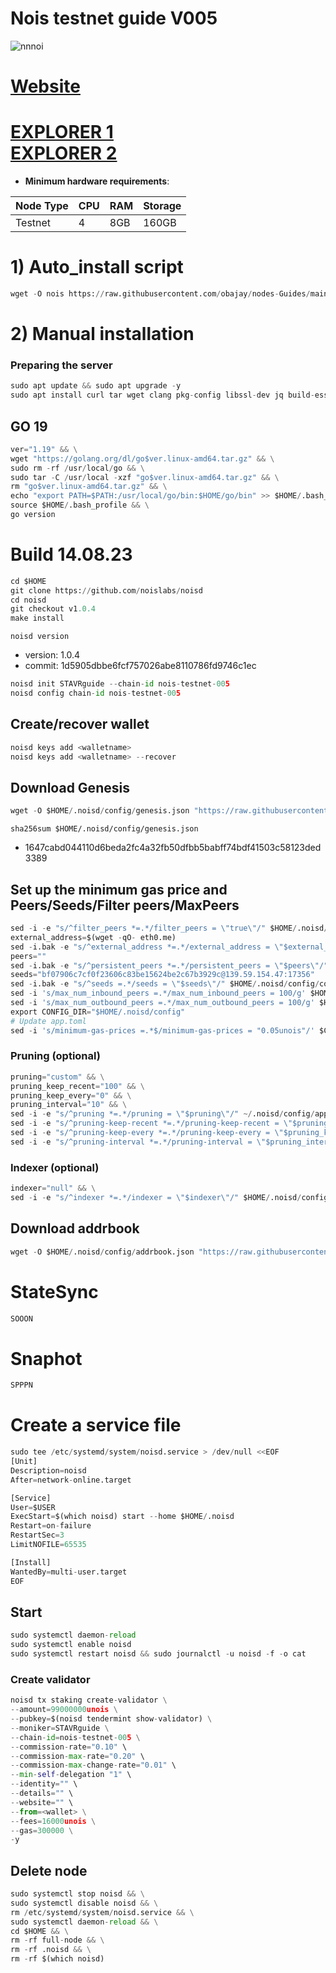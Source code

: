 # Nois testnet guide V005

![nnnoi](https://user-images.githubusercontent.com/44331529/191945004-1227fef0-a215-44f1-bcab-854acd66de00.png)

[Website](https://nois.network/)
=
[EXPLORER 1](http://explorer.stavr.tech/nois/staking) \
[EXPLORER 2](https://testnet.ping.pub/nois/staking)
=

- **Minimum hardware requirements**:

| Node Type |CPU | RAM  | Storage  | 
|-----------|----|------|----------|
| Testnet   |   4|  8GB | 160GB    |


# 1) Auto_install script
```Python
wget -O nois https://raw.githubusercontent.com/obajay/nodes-Guides/main/Projects/Nois/Noist_Testnet/nois && chmod +x nois && ./nois
```

# 2) Manual installation

### Preparing the server

```Python
sudo apt update && sudo apt upgrade -y
sudo apt install curl tar wget clang pkg-config libssl-dev jq build-essential bsdmainutils git make ncdu gcc git jq chrony liblz4-tool -y
```

## GO 19 

```Python
ver="1.19" && \
wget "https://golang.org/dl/go$ver.linux-amd64.tar.gz" && \
sudo rm -rf /usr/local/go && \
sudo tar -C /usr/local -xzf "go$ver.linux-amd64.tar.gz" && \
rm "go$ver.linux-amd64.tar.gz" && \
echo "export PATH=$PATH:/usr/local/go/bin:$HOME/go/bin" >> $HOME/.bash_profile && \
source $HOME/.bash_profile && \
go version
```

# Build 14.08.23 
```Python
cd $HOME
git clone https://github.com/noislabs/noisd
cd noisd
git checkout v1.0.4
make install
```
`noisd version`
- version: 1.0.4
- commit: 1d5905dbbe6fcf757026abe8110786fd9746c1ec

```Python
noisd init STAVRguide --chain-id nois-testnet-005
noisd config chain-id nois-testnet-005
```    

## Create/recover wallet
```Python
noisd keys add <walletname>
noisd keys add <walletname> --recover
```

## Download Genesis

```Python
wget -O $HOME/.noisd/config/genesis.json "https://raw.githubusercontent.com/noislabs/networks/main/nois-testnet-005/genesis.json"
```
`sha256sum $HOME/.noisd/config/genesis.json`
+ 1647cabd044110d6beda2fc4a32fb50dfbb5babff74bdf41503c58123ded3389

## Set up the minimum gas price and Peers/Seeds/Filter peers/MaxPeers
```Python
sed -i -e "s/^filter_peers *=.*/filter_peers = \"true\"/" $HOME/.noisd/config/config.toml
external_address=$(wget -qO- eth0.me) 
sed -i.bak -e "s/^external_address *=.*/external_address = \"$external_address:26656\"/" $HOME/.noisd/config/config.toml
peers=""
sed -i.bak -e "s/^persistent_peers *=.*/persistent_peers = \"$peers\"/" $HOME/.noisd/config/config.toml
seeds="bf07906c7cf0f23606c83be15624be2c67b3929c@139.59.154.47:17356"
sed -i.bak -e "s/^seeds =.*/seeds = \"$seeds\"/" $HOME/.noisd/config/config.toml
sed -i 's/max_num_inbound_peers =.*/max_num_inbound_peers = 100/g' $HOME/.noisd/config/config.toml
sed -i 's/max_num_outbound_peers =.*/max_num_outbound_peers = 100/g' $HOME/.noisd/config/config.toml
export CONFIG_DIR="$HOME/.noisd/config"
# Update app.toml
sed -i 's/minimum-gas-prices =.*$/minimum-gas-prices = "0.05unois"/' $CONFIG_DIR/app.toml

```
### Pruning (optional)
```Python
pruning="custom" && \
pruning_keep_recent="100" && \
pruning_keep_every="0" && \
pruning_interval="10" && \
sed -i -e "s/^pruning *=.*/pruning = \"$pruning\"/" ~/.noisd/config/app.toml && \
sed -i -e "s/^pruning-keep-recent *=.*/pruning-keep-recent = \"$pruning_keep_recent\"/" ~/.noisd/config/app.toml && \
sed -i -e "s/^pruning-keep-every *=.*/pruning-keep-every = \"$pruning_keep_every\"/" ~/.noisd/config/app.toml && \
sed -i -e "s/^pruning-interval *=.*/pruning-interval = \"$pruning_interval\"/" ~/.noisd/config/app.toml
```
### Indexer (optional) 
```Python
indexer="null" && \
sed -i -e "s/^indexer *=.*/indexer = \"$indexer\"/" $HOME/.noisd/config/config.toml
```

## Download addrbook
```Python
wget -O $HOME/.noisd/config/addrbook.json "https://raw.githubusercontent.com/obajay/nodes-Guides/main/Projects/Nois/Noist_Testnet/addrbook.json"
```

# StateSync
```Python
SOOON
```

# Snaphot 
```Python
SPPPN
```


# Create a service file
```Python
sudo tee /etc/systemd/system/noisd.service > /dev/null <<EOF
[Unit]
Description=noisd
After=network-online.target

[Service]
User=$USER
ExecStart=$(which noisd) start --home $HOME/.noisd
Restart=on-failure
RestartSec=3
LimitNOFILE=65535

[Install]
WantedBy=multi-user.target
EOF
```

## Start
```Python
sudo systemctl daemon-reload
sudo systemctl enable noisd
sudo systemctl restart noisd && sudo journalctl -u noisd -f -o cat
```

### Create validator
```Python
noisd tx staking create-validator \
--amount=99000000unois \
--pubkey=$(noisd tendermint show-validator) \
--moniker=STAVRguide \
--chain-id=nois-testnet-005 \
--commission-rate="0.10" \
--commission-max-rate="0.20" \
--commission-max-change-rate="0.01" \
--min-self-delegation "1" \
--identity="" \
--details="" \
--website="" \
--from=<wallet> \
--fees=16000unois \
--gas=300000 \
-y
```

## Delete node
```Python
sudo systemctl stop noisd && \
sudo systemctl disable noisd && \
rm /etc/systemd/system/noisd.service && \
sudo systemctl daemon-reload && \
cd $HOME && \
rm -rf full-node && \
rm -rf .noisd && \
rm -rf $(which noisd)
```

